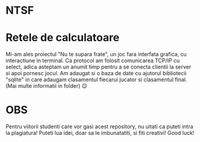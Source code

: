 # NTSF

# Retele de calculatoare

Mi-am ales proiectul "Nu te supara frate", un joc fara interfata grafica, cu interactiune in terminal. Ca protocol am folosit comunicarea TCP/IP cu select, adica asteptam un anumit timp pentru a se conecta clientii la server si apoi pornesc jocul. Am adaugat si o baza de date cu ajutorul bibliotecii "sqlite" in care adaugam clasamentul fiecarui jucator si clasamentul final. (Mai multe informatii in folder) :wink:



# OBS
Pentru viitorii studenti care vor gasi acest repository, nu uitati ca puteti intra la plagiatura! Puteti lua idei, doar sa le imbunatatiti, si fiti creativi! Good luck! 
